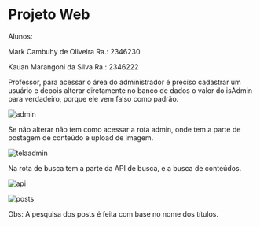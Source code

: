# Projeto Web

Alunos: 

Mark Cambuhy de Oliveira Ra.: 2346230

Kauan Marangoni da Silva Ra.: 2346222

Professor, para acessar o área do administrador é preciso cadastrar um usuário e depois alterar diretamente no banco de dados o valor do isAdmin para verdadeiro, porque ele vem falso como padrão.

![admin](https://user-images.githubusercontent.com/86503313/208314981-8f15cbf8-570a-49a7-9863-8e6a42aaa552.jpg)

Se não alterar não tem como acessar a rota admin, onde tem a parte de postagem de conteúdo e upload de imagem.

![telaadmin](https://user-images.githubusercontent.com/86503313/208315110-d3de1fa7-9052-457d-b768-4ebad1867480.jpg)

Na rota de busca tem a parte da API de busca, e a busca de conteúdos.

![api](https://user-images.githubusercontent.com/86503313/208315355-f45566e8-8418-47c2-bd34-7fc9eb171445.jpg)

![posts](https://user-images.githubusercontent.com/86503313/208315409-148c22aa-8869-402a-ae32-4aeda32f3196.jpg)

Obs: A pesquisa dos posts é feita com base no nome dos títulos.